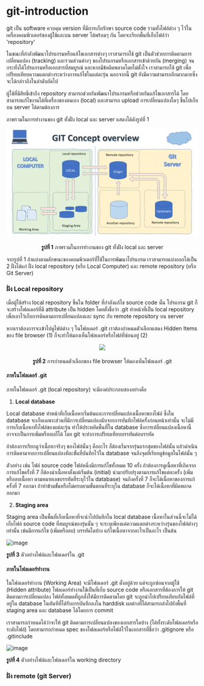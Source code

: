 # git-introduction

git เป็น software ควบคุม version ที่มีการเก็บรักษา source code รวมทั้งไฟล์ต่าง ๆ ไว้ในเครื่องคอมพิวเตอร์ของผู้ใช้และบน server ได้พร้อมๆ กัน โดยจะเรียกพื้นที่เก็บไฟล์ว่า  'repository' 

ในขณะที่กำลังพัฒนาโปรแกรมหรือแก้ไขเอกสารต่างๆ เราสามารถใช้ git เป็นตัวช่วยการติดตามการเปลี่ยนแปลง (tracking) และรวมส่วนต่างๆ ของโปรแกรมหรือเอกสารเข้าด้วยกัน (merging) จนกระทั่งได้โปรแกรมหรือเอกสารที่สมบูรณ์ และหากมีข้อผิดพลาดโดยไม่ตั้งใจ เราสามารถใช้ git เพื่อเปรียบเทียบความแตกต่างระหว่างการแก้ไขในแต่ละรุ่น นอกจากนี้ git ยังมีความสามารถอีกมากมายซึ่งจะได้กล่าวถึงในลำดับถัดไป

ผู้ใช้ที่มีสิทธิ์เข้าถึง repository สามารถช่วยกันพัฒนาโปรแกรมหรือช่วยกันแก้ไขเอกสารได้ โดยสามารถแก้ไขงานได้ที่เครื่องของตนเอง (local) และสามารถ upload การเปลี่ยนแปลงใดๆ ขึ้นไปเก็บบน server ได้ตามต้องการ

ภาพรวมในการทำงานของ git ทั้งฝั่ง local และ server แสดงได้ดังรูปที่ 1

<p align="center">
  <img src="./Pictures/gi-intro/Slide2.PNG">
 <br><br><b>รูปที่ 1</b> ภาพรวมในการทำงานของ git ทั้งฝั่ง local และ server
</p>


จากรูปที่ 1 ถ้าแบ่งตามลักษณะของคอมพิวเตอร์ที่ใช้ในการพัฒนาโปรแกรม เราสามารถแบ่งออกได้เป็น 2 ฝั่งได้แก่ ฝั่ง local repository (หรือ Local Computer)  และ remote repository (หรือ Git Server)

### ฝั่ง Local repository ###

เมื่อผู้ใช้สร้าง local repository ขึ้นใน folder ที่กำลังแก้ไข source code นั้น โปรแกรม  git ก็จะสร้างโฟลเดอร์ที่มี attribute เป็น hidden โดยตั้งชื่อว่า .git 
ทำหน้าที่เป็น local repository เพื่อเอาไว้เก็บการติดตามการเปลี่ยนแปลงและ sync กับ remote repository บน server

หากเราต้องการจะเข้าไปดูไฟล์ต่าง ๆ ในโฟลเดอร์ .git เราต้องกำหนดตัวเลือกแสดง Hidden Items ของ file browser (1) ก็จะทำให้มองเห็นโฟลเดอร์หรือไฟล์ที่ซ่อนอยู่ (2)

<p align="center">
  <img src="https://user-images.githubusercontent.com/567256/183675018-fadccd89-a0c9-460b-ad7b-0fd7cc54bc33.png">
 <br><br><b>รูปที่ 2</b>  การกำหนดตัวเลือกของ file browser ให้มองเห็นโฟลเดอร์ .git
</p>



#### ภายในโฟลเดอร์ .git ####
ภายในโฟลเดอร์ .git (local repository) จะมีองค์ประกอบสองอย่างคือ 

1. __Local database__ 
 
Local database ทำหน้าที่เก็บเนื้อหาเริ่มต้นและการเปลี่ยนแปลงเนื้อหาของไฟล์ ซึ่งใน database จะเก็บเฉพาะส่วนที่มีการเปลี่ยนแปลงนับจากการบันทึกไฟล์ครั้งก่อนหน้าเท่านั้น จะไม่มีการเก็บเนื้อหาทั้งไฟล์ของแต่ละรุ่น ทำให้ประหยัดพื้นที่ใน database ซึ่งการเปลี่ยนแปลงเนื้อหานี้อาจจะเป็นการเพิ่มหรือลบก็ได้ โดย git จะทำการเปรียบเทียบบรรทัดต่อบรรทัด 

ถ้าต้องการเรียกดูว่าเนื้อหาจริงๆ ของไฟล์นั้นๆ คืออะไร ก็ต้องเริ่มจากรุ่นแรกสุดของไฟล์นั้น แล้วดำเนินการติดตามจากการเปลี่ยนแปลงทีละขั้นที่บันทึกไว้ใน database จนถึงจุดที่เรียกดูข้อมูลในไฟล์นั้น ๆ 
 
 ตัวอย่าง เช่น ไฟล์ source code ไฟล์หนึ่งมีการแก้ไขทั้งหมด 10 ครั้ง ถ้าต้องการดูเนื้อหาที่เกิดจากการแก้ไขครั้งที่ 7 ก็ต้องนำเนื้อหาตั้งแต่เริ่มต้น (initial) นำมาปรับปรุงตามการแก้ไขแต่ละครั้ง (เพิ่มหรือลบเนื้อหา ตามหมายเลขบรรทัดที่ระบุไว้ใน database) จนถึงครั้งที่ 7 ก็จะได้เนื้อหาของการแก้ครั้งที่ 7 ออกมา ถ้าทำข้ามขั้นหรือไม่ครบตามขั้นตอนที่ระบุใน database ก็จะได้เนื้อหาที่ผิดพลาดออกมา 

 2. __Staging area__ 
 
Staging area เป็นพื้นที่เก็บเนื้อหาที่จะนำไปบันทึกใน local database เนื้อหาในส่วนนี้จะไม่ได้เก็บไฟล์ source code ที่สมบูรณ์ของรุ่นนั้น ๆ จะระบุเพียงแค่ความแตกต่างระหว่างรุ่นของไฟล์ต่างๆ เท่านั้น เช่นมีการแก้ไข (เพิ่มหรือลบ) บรรทัดใดบ้าง แก้ไขเนื้อหาจากอะไรเป็นอะไร เป็นต้น

![image](https://user-images.githubusercontent.com/567256/183675568-a4577a58-43ba-49cb-b761-58418b170182.png)

__รูปที่ 3__ ตัวอย่างไฟล์และโฟลเดอร์ใน .git 

#### ภายในโฟลเดอร์ทำงาน  ####

ในโฟลเดอร์ทำงาน (Working Area) จะมีโฟลเดอร์ .git ตั้งอยู่ด้วย แต่จะถูกซ่อนจากผู้ใช้ (Hidden attribute) โฟลเดอร์ทำงานใช้เป็นที่เก็บ source code หรือเอกสารที่ต้องการให้ git ติดตามการเปลี่ยนแปลง 
ไฟล์ทั้งหมดที่ถูกสั่งให้มีการติดตามโดย git จะถูกนำไปเปรียบเทียบกับไฟล์ที่อยู่ใน database ในทันทีที่ได้รับการบันทึกลงใน harddisk ผลต่างที่ได้สามารถส่งไปยังพื้นที่ staging area และ database ได้โดยการ commit  

เราสามารถกำหนดได้ว่าจะให้ git ติดตามการเปลี่ยนแปลงของเอกสารใดบ้าง (ได้ทั้งระดับโฟลเดอร์หรือระดับไฟล์) โดยสามารถกำหนด spec ของโฟลเดอร์หรือไฟล์ไว้ในเอกสารที่ชื่อว่า .gitignore หรือ .gitinclude

![image](https://user-images.githubusercontent.com/567256/183676127-03004c5a-2152-4c39-a87c-54bbf0b124bc.png)

__รูปที่ 4__ ตัวอย่างไฟล์และโฟลเดอร์ใน working directory


### ฝั่ง remote (git Server) ###


 
